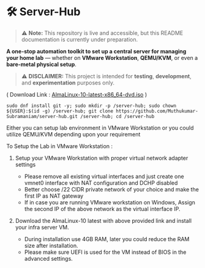 # 🛠️ Server-Hub
> ⚠️ **Note:** This repository is live and accessible, but this README documentation is currently under preparation.

**A one-stop automation toolkit to set up a central server for managing your home lab** — whether on **VMware Workstation**, **QEMU/KVM**, or even a **bare-metal physical setup**.

> ⚠️ **DISCLAIMER:** This project is intended for **testing**, **development**, and **experimentation** purposes only.  


( Download Link : [AlmaLinux-10-latest-x86_64-dvd.iso](https://repo.almalinux.org/almalinux/10/isos/x86_64/AlmaLinux-10-latest-x86_64-dvd.iso) )  
```
sudo dnf install git -y; sudo mkdir -p /server-hub; sudo chown ${USER}:$(id -g) /server-hub; git clone https://github.com/Muthukumar-Subramaniam/server-hub.git /server-hub; cd /server-hub
```
Either you can setup lab environment in VMware Workstation or you could utilize QEMU/KVM depending upon your requirement

To Setup the Lab in VMware Workstation :

1) Setup your VMware Workstation with proper virtual network adapter settings
   * Please remove all existing virtual interfaces and just create one vmnet0 interface with NAT configuration and DCHP disabled 
   * Better choose /22 CIDR private network of your choice and make the first IP as NAT gateway
   * If in case you are running VMware workstation on Windows, Assign the second IP of the above network as the virtual interface IP.

2) Download the AlmaLinux-10 latest with above provided link and install your infra server VM.
   * During installation use 4GB RAM, later you could reduce the RAM size after installation.
   * Please make sure UEFI is used for the VM instead of BIOS in the advanced settings.

